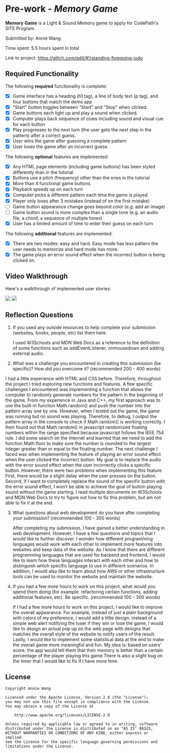 # Pre-work - _Memory Game_

**Memory Game** is a Light & Sound Memory game to apply for CodePath's SITE Program.

Submitted by: Annie Wang

Time spent: 5.5 hours spent in total

Link to project: https://glitch.com/edit/#!/standing-foregoing-judo

## Required Functionality

The following **required** functionality is complete:

- [x] Game interface has a heading (h1 tag), a line of body text (p tag), and four buttons that match the demo app
- [x] "Start" button toggles between "Start" and "Stop" when clicked.
- [x] Game buttons each light up and play a sound when clicked.
- [x] Computer plays back sequence of clues including sound and visual cue for each button
- [x] Play progresses to the next turn (the user gets the next step in the pattern) after a correct guess.
- [x] User wins the game after guessing a complete pattern
- [x] User loses the game after an incorrect guess

The following **optional** features are implemented:

- [x] Any HTML page elements (including game buttons) has been styled differently than in the tutorial
- [x] Buttons use a pitch (frequency) other than the ones in the tutorial
- [x] More than 4 functional game buttons
- [x] Playback speeds up on each turn
- [x] Computer picks a different pattern each time the game is played
- [x] Player only loses after 3 mistakes (instead of on the first mistake)
- [ ] Game button appearance change goes beyond color (e.g. add an image)
- [ ] Game button sound is more complex than a single tone (e.g. an audio file, a chord, a sequence of multiple tones)
- [x] User has a limited amount of time to enter their guess on each turn

The following **additional** features are implemented:

- [x] There are two modes: easy and hard. Easy mode has less pattern the user needs to memorize and hard mode has more.
- [x] The game plays an error sound effect when the incorrect button is being clicked on. 

## Video Walkthrough

Here's a walkthrough of implemented user stories:

![](https://i.imgur.com/kw5KskH.gif)
![](https://i.imgur.com/pyRK5Du.gif)




## Reflection Questions

1. If you used any outside resources to help complete your submission (websites, books, people, etc) list them here.
   
   I used W3Schools and MDN Web Docs as a reference to the definition of some functions such as addEventListener, onmousedown and adding external audio. 

2. What was a challenge you encountered in creating this submission (be specific)? How did you overcome it? (recommended 200 - 400 words)
  
  I had a little experience with HTML and CSS before. Therefore, throughout the project I tried exploring new functions and features. A few specific challenges I encountered was implementing a function that allows the computer to randomly generate numbers for the pattern in the beginning of the game. From my experience in Java and C++, my first approach was to use the built-in function Math.random() and push the number into the pattern array one by one. However, when I tested out the game, the game was running but no sound was playing. Therefore, to debug, I output the pattern array in the console to check if Math.random() is working correctly. I then found out that Math.random() in javascript randomized floating numbers within the range specified because javascript follows the IEEE 754 rule. I did some search on the Internet and learned that we need to add the function Math.floor to make sure the number is rounded to the largest integer greater than or equal to the floating number. The next challenge I faced was when implementing the feature of playing an error sound effect when the user clicked the incorrect button. My goal is to replace the audio with the error sound effect when the user incorrectly clicks a specific button. However, there were two problems when implementing this feature. First, there would be a slight delay when the user presses on the button. Second, if I want to completely replace the sound of the specific button with the error sound effect, I won’t be able to achieve the goal of button playing sound without the game starting. I read multiple documents on W3Schools and MDN Web Docs to try to figure out how to fix this problem, but am not able to fix it at the end. 


3. What questions about web development do you have after completing your submission? (recommended 100 - 300 words)
   
   After completing my submission, I have gained a better understanding in web development. However, I have a few questions and topics that I would like to further discover. I wonder how different programming languages would work with each other to implement more features into websites and keep data of the website. As I know that there are different programming languages that are used for backend and frontend, I would like to learn how these languages interact with each other and how to distinguish which specific language to use in different scenarios. In addition, I would also like to learn about how AWS or other infrastructure tools can be used to monitor the website and maintain the website.  

4. If you had a few more hours to work on this project, what would you spend them doing (for example: refactoring certain functions, adding additional features, etc). Be specific. (recommended 100 - 300 words)
   
   If I had a few more hours to work on this project, I would like to improve the overall appearance. For example, instead of just a plain background with colors of my preference, I would add a little design. Instead of a simple web alert notifying the loser if they win or lose the game, I would like to design an actual pop up on the web page with designs that matches the overall style of the website to notify users of the result. Lastly, I would like to implement some statistical data at the end to make the overall game more meaningful and fun. My idea is: based on users’ score, the app would tell them that their memory is better than a certain percentage of the player playing this game.There is also a slight bug on the timer that I would like to fix if I have more time.  

## License

    Copyright Annie Wang

    Licensed under the Apache License, Version 2.0 (the "License");
    you may not use this file except in compliance with the License.
    You may obtain a copy of the License at

        http://www.apache.org/licenses/LICENSE-2.0

    Unless required by applicable law or agreed to in writing, software
    distributed under the License is distributed on an "AS IS" BASIS,
    WITHOUT WARRANTIES OR CONDITIONS OF ANY KIND, either express or implied.
    See the License for the specific language governing permissions and
    limitations under the License.
